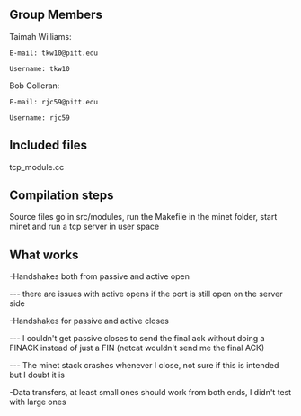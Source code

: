 ## Group Members
Taimah Williams:

    E-mail: tkw10@pitt.edu
    
    Username: tkw10
Bob Colleran:

    E-mail: rjc59@pitt.edu
    
    Username: rjc59
    
## Included files
tcp_module.cc

## Compilation steps
Source files go in src/modules, run the Makefile in the minet folder, start minet and run a tcp server in user space

## What works
-Handshakes both from passive and active open

--- there are issues with active opens if the port is still open on the server side

-Handshakes for passive and active closes

--- I couldn't get passive closes to send the final ack without doing a FINACK instead of just a FIN (netcat wouldn't send me the final ACK)

--- The minet stack crashes whenever I close, not sure if this is intended but I doubt it is

-Data transfers, at least small ones should work from both ends, I didn't test with large ones
